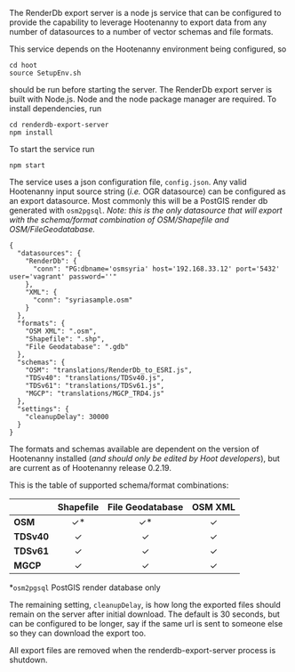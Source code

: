 The RenderDb export server is a node js service that can be configured to provide the capability to leverage Hootenanny to export data from any number of datasources to a number of vector schemas and file formats.

This service depends on the Hootenanny environment being configured, so

    cd hoot
    source SetupEnv.sh
should be run before starting the server.
The RenderDb export server is built with Node.js.  Node and the node package manager are required.  To install dependencies, run

    cd renderdb-export-server
    npm install
To start the service run

    npm start
The service uses a json configuration file, `config.json`.  Any valid Hootenanny input source string (*i.e.* OGR datasource) can be configured as an export datasource.  Most commonly this will be a PostGIS render db generated with `osm2pgsql`.  *Note: this is the only datasource that will export with the schema/format combination of OSM/Shapefile and OSM/FileGeodatabase.*

```
{
  "datasources": {
    "RenderDb": {
      "conn": "PG:dbname='osmsyria' host='192.168.33.12' port='5432' user='vagrant' password=''"
    },
    "XML": {
      "conn": "syriasample.osm"
    }
  },
  "formats": {
    "OSM XML": ".osm",
    "Shapefile": ".shp",
    "File Geodatabase": ".gdb"
  },
  "schemas": {
    "OSM": "translations/RenderDb_to_ESRI.js",
    "TDSv40": "translations/TDSv40.js",
    "TDSv61": "translations/TDSv61.js",
    "MGCP": "translations/MGCP_TRD4.js"
  },
  "settings": {
    "cleanupDelay": 30000
  }
}
```

The formats and schemas available are dependent on the version of Hootenanny installed (*and should only be edited by Hoot developers*), but are current as of Hootenanny release 0.2.19.

This is the table of supported schema/format combinations:

|      | Shapefile | File Geodatabase | OSM XML |
| ---- |:---------:|:----------------:|:-------:|
| **OSM**| &#x2713;*| &#x2713;*| &#x2713;|
| **TDSv40**| &#x2713;| &#x2713;| &#x2713;|
| **TDSv61**| &#x2713;| &#x2713;| &#x2713;|
| **MGCP**| &#x2713;| &#x2713;| &#x2713;|
*`osm2pgsql` PostGIS render database only

The remaining setting, `cleanupDelay`, is how long the exported files should remain on the server after initial download.  The default is 30 seconds, but can be configured to be longer, say if the same url is sent to someone else so they can download the export too.

All export files are removed when the renderdb-export-server process is shutdown.
